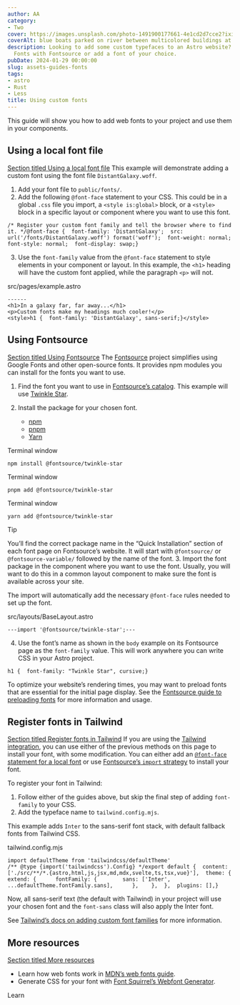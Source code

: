 ```yaml
---
author: AA
category:
- Two
cover: https://images.unsplash.com/photo-1491900177661-4e1cd2d7cce2?ixid=M3w2NzEyNTB8MHwxfHNlYXJjaHw4fHxidWlsZGluZyUyMGNvbW1pY3xlbnwwfDB8MXx8MTczMDU1Mjc1N3ww&ixlib=rb-4.0.3&w=1960&h=1102&auto=format&fit=crop&q=60
coverAlt: blue boats parked on river between multicolored buildings at sunset
description: Looking to add some custom typefaces to an Astro website? Use Google
  Fonts with Fontsource or add a font of your choice.
pubDate: 2024-01-29 00:00:00
slug: assets-guides-fonts
tags:
- astro
- Rust
- Less
title: Using custom fonts 
---
```


This guide will show you how to add web fonts to your project and use them in your components.


Using a local font file
-----------------------

[Section titled Using a local font file](#using-a-local-font-file)
This example will demonstrate adding a custom font using the font file `DistantGalaxy.woff`.


1. Add your font file to `public/fonts/`.
2. Add the following `@font-face` statement to your CSS. This could be in a global `.css` file you import, a `<style is:global>` block, or a `<style>` block in a specific layout or component where you want to use this font.







```
/* Register your custom font family and tell the browser where to find it. */@font-face {  font-family: 'DistantGalaxy';  src: url('/fonts/DistantGalaxy.woff') format('woff');  font-weight: normal;  font-style: normal;  font-display: swap;}
```
3. Use the `font-family` value from the `@font-face` statement to style elements in your component or layout. In this example, the `<h1>` heading will have the custom font applied, while the paragraph `<p>` will not.




src/pages/example.astro


```
------
<h1>In a galaxy far, far away...</h1>
<p>Custom fonts make my headings much cooler!</p>
<style>h1 {  font-family: 'DistantGalaxy', sans-serif;}</style>
```


Using Fontsource
----------------

[Section titled Using Fontsource](#using-fontsource)
The [Fontsource](https://fontsource.org/) project simplifies using Google Fonts and other open\-source fonts. It provides npm modules you can install for the fonts you want to use.


1. Find the font you want to use in [Fontsource’s catalog](https://fontsource.org/). This example will use [Twinkle Star](https://fontsource.org/fonts/twinkle-star).
2. Install the package for your chosen font.






	* [npm](#tab-panel-265)
	* [pnpm](#tab-panel-266)
	* [Yarn](#tab-panel-267)




Terminal window


```
npm install @fontsource/twinkle-star
```





Terminal window


```
pnpm add @fontsource/twinkle-star
```





Terminal window


```
yarn add @fontsource/twinkle-star
```





Tip

You’ll find the correct package name in the “Quick Installation” section of each font page on Fontsource’s website. It will start with `@fontsource/` or `@fontsource-variable/` followed by the name of the font.
3. Import the font package in the component where you want to use the font. Usually, you will want to do this in a common layout component to make sure the font is available across your site.


The import will automatically add the necessary `@font-face` rules needed to set up the font.




src/layouts/BaseLayout.astro


```
---import '@fontsource/twinkle-star';---
```
4. Use the font’s name as shown in the `body` example on its Fontsource page as the `font-family` value. This will work anywhere you can write CSS in your Astro project.







```
h1 {  font-family: "Twinkle Star", cursive;}
```


To optimize your website’s rendering times, you may want to preload fonts that are essential for the initial page display.
See the [Fontsource guide to preloading fonts](https://fontsource.org/docs/getting-started/preload) for more information and usage.


Register fonts in Tailwind
--------------------------

[Section titled Register fonts in Tailwind](#register-fonts-in-tailwind)
If you are using the [Tailwind integration](/en/guides/integrations-guide/tailwind/), you can use either of the previous methods on this page to install your font, with some modification. You can either add an [`@font-face` statement for a local font](#using-a-local-font-file) or use [Fontsource’s `import` strategy](#using-fontsource) to install your font.


To register your font in Tailwind:


1. Follow either of the guides above, but skip the final step of adding `font-family` to your CSS.
2. Add the typeface name to `tailwind.config.mjs`.


This example adds `Inter` to the sans\-serif font stack, with default fallback fonts from Tailwind CSS.




tailwind.config.mjs


```
import defaultTheme from 'tailwindcss/defaultTheme'
/** @type {import('tailwindcss').Config} */export default {  content: ['./src/**/*.{astro,html,js,jsx,md,mdx,svelte,ts,tsx,vue}'],  theme: {    extend: {      fontFamily: {        sans: ['Inter', ...defaultTheme.fontFamily.sans],      },    },  },  plugins: [],}
```

Now, all sans\-serif text (the default with Tailwind) in your project will use your chosen font and the `font-sans` class will also apply the Inter font.


See [Tailwind’s docs on adding custom font families](https://tailwindcss.com/docs/font-family#using-custom-values) for more information.


More resources
--------------

[Section titled More resources](#more-resources)
* Learn how web fonts work in [MDN’s web fonts guide](https://developer.mozilla.org/en-US/docs/Learn/CSS/Styling_text/Web_fonts).
* Generate CSS for your font with [Font Squirrel’s Webfont Generator](https://www.fontsquirrel.com/tools/webfont-generator).


Learn